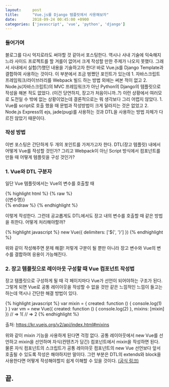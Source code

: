 ```yaml
---
layout:		post
title:		"Vue.js를 Django 템플릿에서 사용해보자"
date:		2018-09-24 00:45:00 +0900
categories:	['javascript', 'vue', 'python', 'django']
---
```



<h3>들어가며</h3>
<p>
	블로그를 다시 억지로라도 써야할 것 같아서 포스팅한다.
	역시나 사내 기술에 익숙해지느라 사이드 프로젝트를 할 겨를이 없어서 크게 작성할 만한 주제가 나오지 못했다.
	그래서 사내에서 실험(?)했던 내용을 기술하고자 한다!
	바로 Vue.js를 Django Template과 결합하여 사용하는 것이다.
	이 부분에서 조금 벙쪘던 포인트가 있는데
	1. 자바스크립트 프레임워크/라이브러리를 Webpack 빌드 하는 방법 외에는 써본 적이 없고
	2. Node.js(자바스크립트)의 MVC 프레임워크가 아닌 Python의 Django의 템플릿으로 작성을 해본 적도 없었다. (이건 당연하지, 장고가 처음이니까..?)
	이런 상황에서 여러모로 도전일 수 밖에 없는 상황이었는데 결론적으로는 뭐 생각보다 그리 어렵지 않았다.
	1. Vue를 script로 호출 했을 때 문법과 작성방법이 크게 달라지는 것은 없었고
	2. Node.js Express의 ejs, jade(pug)를 사용하는 것과 DTL을 사용하는 방법 자체가 다르진 않았기 때문이다.
</p>
<h3>작성 방법</h3>
<p>
	이번 포스팅은 간단하게 두 개의 포인트를 가져가고자 한다. DTL(장고 템플릿) 내에서 어떻게 Vue를 작성할 것인가? 그리고 Webpack이 아닌 Script 방식에서 컴포넌트를 만들 때 어떻게 템플릿을 구성 것인가?
</p>
<h3>1. Vue와 DTL 구분자</h3>
<p>
	일단 Vue 템플릿에서는 Vue의 변수를 호출할 때
</p>
{% highlight html %}
{% raw %}
<div>{{변수명}}</div>
{% endraw %}
{% endhighlight %}
<p>
	이렇게 작성한다.
	그런데 공교롭게도 DTL에서도 장고 내의 변수를 호출할 때 같은 방법을 취한다.
	어떻게 처리해야할까?
</p>
{% highlight javascript %}
new Vue({
  delimiters: ['${', '}']
})
{% endhighlight %}
<p>
	위와 같이 작성해주면 문제 해결!
	저렇게 구분이 될 뿐만 아니라 장고 변수와 Vue의 변수를 결합하여 응용이 가능해진다.
</p>
<h3>2. 장고 템플릿으로 레이아웃 구성할 때 Vue 컴포넌트 작성법</h3>
<p>
	장고 템플릿으로 구성하게 될 때 각 페이지마다 Vue가 선언이 되어야하는 구조가 된다.
	그렇게 되면 Vue로 공통 레이아웃을 작성할 수 없을 것만 같은 느낌적인 느낌이 들고는 하는데 역시나 간단한 해결 방법이 있다.
</p>
{% highlight javascript %}
var mixin = {
  created: function () { console.log(1) }
}
var vm = new Vue({
  created: function () { console.log(2) },
  mixins: [mixin]
})
// => 1(
// => 2
{% endhighlight %}
<p>
	출처: <a href='https://kr.vuejs.org/v2/api/index.html#mixins' target='_blank'>https://kr.vuejs.org/v2/api/index.html#mixins</a>
</p>
<p>
	위와 같이 mixin 기능을 사용하게 된다면 걱정 없다.
	공통 레이아웃에서 new Vue를 선언하고 mixin을 선언하며 자식(컨텐츠가 담긴) 컴포넌트에서 mixin을 작성하면 된다.
	물론 자식 컴포넌트의 스크립트가 공통 레이아웃 컴포넌트의 new Vue 선언보다 앞서 호출될 수 있도록 작성은 해야하지만 말이다.
	그런 부분은 DTL의 extends와 block을 사용한다면 어떻게 작성해야할지 쉽게 이해할 수 있을 것이다. <a target='_blank' href='https://docs.djangoproject.com/en/2.1/ref/templates/language/'>(공식 링크)</a>
</p>
<h2>끝.</h2>
